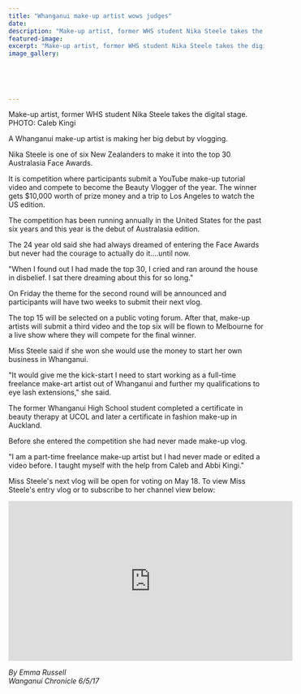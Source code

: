 ```yaml
---
title: "Whanganui make-up artist wows judges"
date: 
description: "Make-up artist, former WHS student Nika Steele takes the digital stage. A Whanganui make-up artist is making her big debut by vlogging..."
featured-image: 
excerpt: "Make-up artist, former WHS student Nika Steele takes the digital stage. A Whanganui make-up artist is making her big debut by vlogging."
image_gallery:
	
	
	
	
	
---
```


<p><span>Make-up artist, former WHS student Nika Steele takes the digital stage. <br />PHOTO: Caleb Kingi</span></p>
<p>A Whanganui make-up artist is making her big debut by vlogging.</p>
<p>Nika Steele is one of six New Zealanders to make it into the top 30 Australasia Face Awards.</p>
<p>It is competition where participants submit a YouTube make-up tutorial video and compete to become the Beauty Vlogger of the year. The winner gets $10,000 worth of prize money and a trip to Los Angeles to watch the US edition.</p>
<p>The competition has been running annually in the United States for the past six years and this year is the debut of Australasia edition.</p>
<p>The 24 year old said she had always dreamed of entering the Face Awards but never had the courage to actually do it....until now.</p>
<p>"When I found out I had made the top 30, I cried and ran around the house in disbelief. I sat there dreaming about this for so long."</p>
<p>On Friday the theme for the second round will be announced and participants will have two weeks to submit their next vlog.</p>
<p>The top 15 will be selected on a public voting forum. After that, make-up artists will submit a third video and the top six will be flown to Melbourne for a live show where they will compete for the final winner.</p>
<p>Miss Steele said if she won she would use the money to start her own business in Whanganui.</p>
<p>"It would give me the kick-start I need to start working as a full-time freelance make-art artist out of Whanganui and further my qualifications to eye lash extensions," she said.</p>
<p>The former Whanganui High School student completed a certificate in beauty therapy at UCOL and later a certificate in fashion make-up in Auckland.</p>
<p>Before she entered the competition she had never made make-up vlog.</p>
<p>"I am a part-time freelance make-up artist but I had never made or edited a video before. I taught myself with the help from Caleb and Abbi Kingi."</p>
<p>Miss Steele's next vlog will be open for voting on May 18. To view Miss Steele's entry vlog or to subscribe to her channel view below:</p>
<p><iframe src="https://www.youtube.com/embed/9HnJjNsB9h4" frameborder="0" width="560" height="315"></iframe></p>
<p class="clear syndicator"><em>By Emma Russell<br /></em><em>Wanganui Chronicle 6/5/17</em></p>

